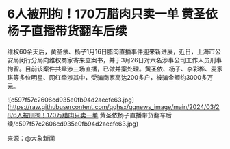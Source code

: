 # 6人被刑拘！170万腊肉只卖一单 黄圣依杨子直播带货翻车后续

维权60余天后，黄圣依、杨子1月16日腊肉直播事件迎来新进展，近日，上海市公安局闵行分局向维权商家寄来立案书，并于3月26日对六名涉事公司工作人员刑事拘留。目前该案件共牵涉三场直播，已做并案处理。黄圣依、杨子、李彩桦、麦家琪等多位明星、网红牵涉其中，受骗商家高达200多户，被骗金额约3000多万元。

![c597f57c2606cd935e0fb94d2aecfe63.jpg](https://raw.githubusercontent.com/qqhsx/qqnews_image/main/2024/03/28/6人被刑拘！170万腊肉只卖一单 黄圣依杨子直播带货翻车后续/c597f57c2606cd935e0fb94d2aecfe63.jpg)

来源：@大象新闻


